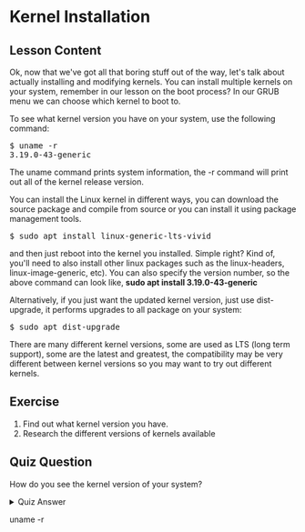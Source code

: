 # Kernel Installation

## Lesson Content

Ok, now that we've got all that boring stuff out of the way, let's talk about actually installing and modifying kernels. You can install multiple kernels on your system, remember in our lesson on the boot process? In our GRUB menu we can choose which kernel to boot to. 

To see what kernel version you have on your system, use the following command:

<pre>$ uname -r
3.19.0-43-generic</pre>

The uname command prints system information, the -r command will print out all of the kernel release version.

You can install the Linux kernel in different ways, you can download the source package and compile from source or you can install it using package management tools.

<pre>$ sudo apt install linux-generic-lts-vivid</pre>

and then just reboot into the kernel you installed. Simple right? Kind of, you'll need to also install other linux packages such as the linux-headers, linux-image-generic, etc). You can also specify the version number, so the above command can look like, <b>sudo apt install 3.19.0-43-generic</b>

Alternatively, if you just want the updated kernel version, just use dist-upgrade, it performs upgrades to all package on your system:

<pre>$ sudo apt dist-upgrade</pre>

There are many different kernel versions, some are used as LTS (long term support), some are the latest and greatest, the compatibility may be very different between kernel versions so you may want to try out different kernels.

## Exercise

<ol>
<li>Find out what kernel version you have.</li>
<li>Research the different versions of kernels available</li>
</ol>

## Quiz Question

How do you see the kernel version of your system?

<details>
    <summary>Quiz Answer</summary>
</details>

uname -r
